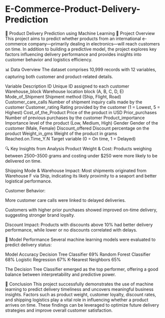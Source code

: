 # E-Commerce-Product-Delivery-Prediction
🚚 Product Delivery Prediction using Machine Learning
📌 Project Overview
This project aims to predict whether products from an international e-commerce company—primarily dealing in electronics—will reach customers on time. In addition to building a predictive model, the project explores key factors influencing delivery performance and provides insights into customer behavior and logistics efficiency.

📊 Data Overview
The dataset comprises 10,999 records with 12 variables, capturing both customer and product-related details.

Variable	Description
ID	Unique ID assigned to each customer
Warehouse_block	Warehouse location block (A, B, C, D, E)
Mode_of_Shipment	Shipment method (Ship, Flight, Road)
Customer_care_calls	Number of shipment inquiry calls made by the customer
Customer_rating	Rating provided by the customer (1 = Lowest, 5 = Highest)
Cost_of_the_Product	Price of the product in USD
Prior_purchases	Number of previous purchases by the customer
Product_importance	Importance level of the product (Low, Medium, High)
Gender	Gender of the customer (Male, Female)
Discount_offered	Discount percentage on the product
Weight_in_gms	Weight of the product in grams
Reached.on.Time_Y.N	Target variable (0 = On time, 1 = Delayed)

🔍 Key Insights from Analysis
Product Weight & Cost:
Products weighing between 2500–3500 grams and costing under $250 were more likely to be delivered on time.

Shipping Mode & Warehouse Impact:
Most shipments originated from Warehouse F via Ship, indicating its likely proximity to a seaport and better logistical performance.

Customer Behavior:

More customer care calls were linked to delayed deliveries.

Customers with higher prior purchases showed improved on-time delivery, suggesting stronger brand loyalty.

Discount Impact:
Products with discounts above 10% had better delivery performance, while lower or no discounts correlated with delays.

🤖 Model Performance
Several machine learning models were evaluated to predict delivery status:

Model	Accuracy
Decision Tree Classifier	69%
Random Forest Classifier	68%
Logistic Regression	67%
K-Nearest Neighbors	65%

The Decision Tree Classifier emerged as the top performer, offering a good balance between interpretability and predictive power.

📌 Conclusion
This project successfully demonstrates the use of machine learning to predict delivery timeliness and uncovers meaningful business insights. Factors such as product weight, customer loyalty, discount rates, and shipping logistics play a vital role in influencing whether a product arrives on time. These findings can be leveraged to optimize future delivery strategies and improve overall customer satisfaction.
